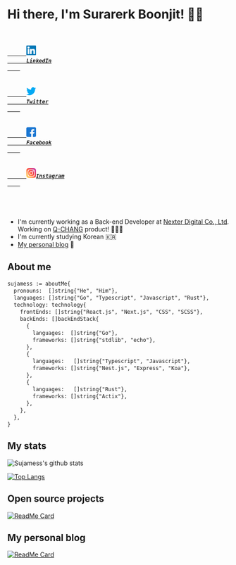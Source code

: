 # Hi there, I'm Surarerk Boonjit! 👋🏻

<h5 align="left">
  <code>
    <a href="https://www.linkedin.com/in/surarerk-boonjit/" title="LinkedIn Profile">
      <img width="22" src="https://github.com/sujamess/sujamess/blob/main/resources/linkedin.svg">
      LinkedIn
    </a>
  </code>
  <code>
    <a href="https://www.twitter.com/syujamess" title="Twitter Profile">
      <img width="22" src="https://github.com/sujamess/sujamess/blob/main/resources/twitter.svg">
      Twitter
    </a>
  </code>
  <code>
    <a href="https://www.facebook.com/sujamess" title="Facebook Profile">
      <img width="22" src="https://github.com/sujamess/sujamess/blob/main/resources/facebook.svg">
      Facebook
    </a>
  </code>
  <code>
    <a href="https://www.instagram.com/s6k.j" title="Instagram Profile">
      <img width="22" src="https://github.com/sujamess/sujamess/blob/main/resources/instagram.svg">Instagram
    </a>
  </code>
</h5>

<br />

- I'm currently working as a Back-end Developer at [Nexter Digital Co., Ltd](https://www.nexterdigital.com/). Working on [Q-CHANG](https://www.q-chang.com) product! 👨🏻‍💻
- I'm currently studying Korean 🇰🇷
- [My personal blog](https://blog.sujamess.vercel.app) 🧐

## About me
``` golang
sujamess := aboutMe{
  pronouns:  []string{"He", "Him"},
  languages: []string{"Go", "Typescript", "Javascript", "Rust"},
  technology: technology{
    frontEnds: []string{"React.js", "Next.js", "CSS", "SCSS"},
    backEnds: []backEndStack{
      {
        languages:  []string{"Go"},
        frameworks: []string{"stdlib", "echo"},
      },
      {
        languages:   []string{"Typescript", "Javascript"},
        frameworks: []string{"Nest.js", "Express", "Koa"},
      },
      {
        languages:   []string{"Rust"},
        frameworks: []string{"Actix"},
      },
    },
  },
}
```

## My stats

![Sujamess's github stats](https://github-readme-stats.vercel.app/api?username=sujamess&&hide=contribs,issues&include_all_commits=true&count_private=true)

[![Top Langs](https://github-readme-stats.vercel.app/api/top-langs/?username=sujamess)](https://github.com/sujamess/sujamess)

## Open source projects

[![ReadMe Card](https://github-readme-stats.vercel.app/api/pin/?username=sujamess&repo=numconword&show_owner=true)](https://github.com/sujamess/numconword)

## My personal blog

[![ReadMe Card](https://github-readme-stats.vercel.app/api/pin/?username=sujamess&repo=blog&show_owner=true)](https://github.com/sujamess/blog)
